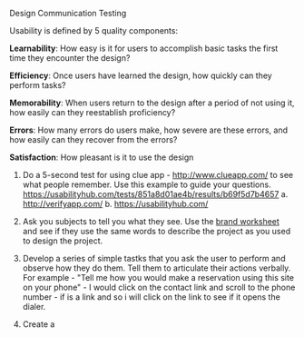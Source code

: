 Design Communication Testing

Usability is defined by 5 quality components:

**Learnability**: How easy is it for users to accomplish basic tasks the first time they encounter the design?

**Efficiency**: Once users have learned the design, how quickly can they perform tasks?

**Memorability**: When users return to the design after a period of not using it, how easily can they reestablish proficiency?

**Errors**: How many errors do users make, how severe are these errors, and how easily can they recover from the errors?

**Satisfaction**: How pleasant is it to use the design

1. Do a 5-second test for using clue app - http://www.clueapp.com/ to see what people remember. Use this example to guide your questions. https://usabilityhub.com/tests/851a8d01ae4b/results/b69f5d7b4657
        a. http://verifyapp.com/
        b. https://usabilityhub.com/

2. Ask you subjects to tell you what they see.  Use the [brand worksheet](https://github.com/instructian/art3870/blob/master/definition.pdf) and see if they use the same words to describe the project as you used to design the project.

3. Develop a series of simple tastks that you ask the user to perform and observe how they do them.  Tell them to articulate their actions verbally. For example - "Tell me how you would make a reservation using this site on your phone"  - I would click on the contact link and scroll to the phone number - if is a link and so i will click on the link to see if it opens the dialer.

4. Create a 
